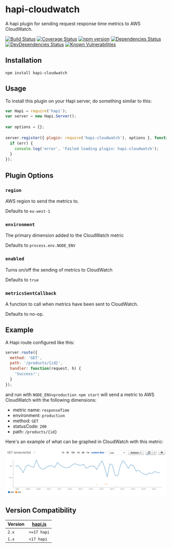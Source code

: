 # hapi-cloudwatch

A hapi plugin for sending request response time metrics to AWS CloudWatch.

[![Build Status](https://travis-ci.org/clarkie/hapi-cloudwatch.png?branch=master)](https://travis-ci.org/clarkie/hapi-cloudwatch)
[![Coverage Status](https://coveralls.io/repos/github/clarkie/hapi-cloudwatch/badge.svg)](https://coveralls.io/github/clarkie/hapi-cloudwatch)
[![npm version](https://badge.fury.io/js/hapi-cloudwatch.svg)](http://badge.fury.io/js/hapi-cloudwatch)
[![Dependencies Status](https://david-dm.org/clarkie/hapi-cloudwatch.svg)](https://david-dm.org/clarkie/hapi-cloudwatch)
[![DevDependencies Status](https://david-dm.org/clarkie/hapi-cloudwatch/dev-status.svg)](https://david-dm.org/clarkie/hapi-cloudwatch#info=devDependencies)
[![Known Vulnerabilities](https://snyk.io/test/npm/hapi-cloudwatch/badge.svg)](https://snyk.io/test/npm/hapi-cloudwatch)

## Installation

	npm install hapi-cloudwatch

## Usage

To install this plugin on your Hapi server, do something similar to this:

```js
var Hapi = require('hapi');
var server = new Hapi.Server();

var options = {};

server.register({ plugin: require('hapi-cloudwatch'), options }, function(err) {
  if (err) {
    console.log('error', 'Failed loading plugin: hapi-cloudwatch');
  }
});
```

## Plugin Options

### `region`

AWS region to send the metrics to.

Defaults to `eu-west-1`

### `environment`

The primary dimension added to the CloudWatch metric

Defaults to `process.env.NODE_ENV`

### `enabled`

Turns on/off the sending of metrics to CloudWatch

Defaults to `true`

### `metricsSentCallback`

A function to call when metrics have been sent to CloudWatch.

Defaults to no-op.

## Example

A Hapi route configured like this:

```js
server.route({
  method: 'GET',
  path: '/products/{id}',
  handler: function(request, h) {
    'Success!';
  }
});
```
and run with `NODE_ENV=production npm start` will send a metric to AWS CloudWatch with the following dimensions:

- metric name: `responseTime`
- environment: `production`
- method: `GET`
- statusCode: `200`
- path: `/products/{id}`

Here's an example of what can be graphed in CloudWatch with this metric:

![Example CloudWatch Graph](./exampleGraph.png)


## Version Compatibility

| Version | [hapi.js](https://github.com/hapijs/hapi) |
| ------- | ----------------------------------------- |
| `2.x`   | `>=17 hapi`                               | 
| `1.x`   | `<17 hapi`                                |

